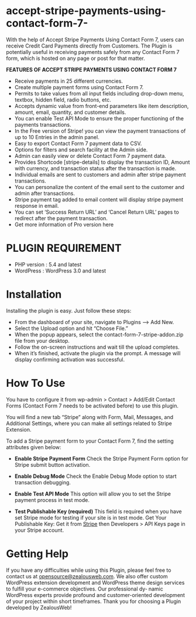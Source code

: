 # accept-stripe-payments-using-contact-form-7-
With the help of Accept Stripe Payments Using Contact Form 7, users can receive Credit Card Payments directly from Customers. The Plugin is potentially useful in receiving payments safely from any Contact Form 7 form, which is hosted on any page or post for that matter.

**FEATURES OF ACCEPT STRIPE PAYMENTS USING CONTACT FORM 7**
- Receive payments in 25 different currencies.
- Create multiple payment forms using Contact Form 7.
- Permits to take values from all input fields including drop-down menu, textbox, hidden field, radio buttons, etc.
- Accepts dynamic value from front-end parameters like item description, amount, email, quantity, and customer details.
- You can enable Test API Mode to ensure the proper functioning of the payments transactions.
- In the Free version of Stripe! you can view the payment transactions of up to 10 Entries in the admin panel.
- Easy to export Contact Form 7 payment data to CSV.
- Options for filters and search facility at the Admin side.
- Admin can easily view or delete Contact Form 7 payment data.
- Provides Shortcode [stripe-details] to display the transaction ID, Amount with currency, and transaction status after the transaction is made.
- Individual emails are sent to customers and admin after stripe payment transactions.
- You can personalize the content of the email sent to the customer and admin after transactions.
- Stripe payment tag added to email content will display stripe payment response in email.
- You can set ‘Success Return URL’ and ‘Cancel Return URL’ pages to redirect after the payment transaction.
- Get more information of Pro version here

# PLUGIN REQUIREMENT
- PHP version : 5.4 and latest
- WordPress : WordPress 3.0 and latest

# Installation
Installing the plugin is easy. Just follow these steps:

- From the dashboard of your site, navigate to Plugins –> Add New.
- Select the Upload option and hit “Choose File.”
-  When the popup appears, select the contact-form-7-stripe-addon.zip file from your desktop.
- Follow the on-screen instructions and wait till the upload completes.
- When it’s finished, activate the plugin via the prompt. A message will display confirming activation was successful.

# How To Use
You have to configure it from wp-admin > Contact > Add/Edit Contact Forms (Contact Form 7 needs to be activated before) to use this plugin.

You will find a new tab “Stripe” along with Form, Mail, Messages, and Additional Settings, where you can make all settings related to Stripe Extension.

To add a Stripe payment form to your Contact Form 7, find the setting attributes given below:

- **Enable Stripe Payment Form**
 Check the Stripe Payment Form option for Stripe submit button activation.
 
 - **Enable Debug Mode**
 Check the Enable Debug Mode option to start transaction debugging.
 
  - **Enable Test API Mode**
 This option will allow you to set the Stripe payment process in test mode.
 
   - **Test Publishable Key (required)**
 This field is required when you have set Stripe mode for testing if your site is in test mode.
Get Your Publishable Key:
Get it from [Stripe](https://dashboard.stripe.com/login) then Developers > API Keys page in your Stripe account.



# Getting Help

If you have any difficulties while using this Plugin, please feel free to contact us at opensource@zealousweb.com. We also offer custom WordPress extension development and WordPress theme design services to fulfill your e-commerce objectives. Our professional dy‐ namic WordPress experts provide profound and customer-oriented development of your project within short timeframes. Thank you for choosing a Plugin developed by ZealousWeb!
